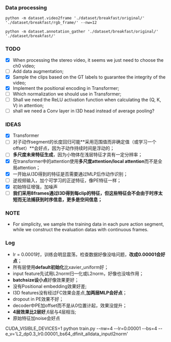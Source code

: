 ### Data processing
`` python -m dataset.video2frame './dataset/breakfast/original/' './dataset/breakfast/rgb_frame/' --nw=12 ``

`` python -m dataset.annotation_gather './dataset/breakfast/original/' './dataset/breakfast/' ``

### TODO
- [x] When processing the stereo video, it seems we just need to choose the ch0 video;
- [ ] Add data augmentation;
- [x] Sample the clips based on the GT labels to guarantee the integrity of the video;
- [x] Implement the positional encoding in Transformer;
- [ ] Which normalization we should use in Transformer;
- [ ] Shall we need the ReLU activation function when calculating the (Q, K, V) in attention;
- [ ] shall we need a Conv layer in I3D head instead of average pooling?

### IDEAS
- [x] Transformer
- [ ] 对子动作segment的长度回归可能**采用范围值而非确定值（或学习一个offset）**会好点，因为子动作持续时间是浮动的；
- [ ] **多尺度未来特征生成**，因为小物体在浅层特征才具有一定分辨率；
- [x] 在transformer中的attention使用**多尺度attention/local attention**而不是全局attention；
- [x] 一开始从I3D得到的特征是否需要通过MLP后作动作识别；
- [ ] 逆视频输入，加个可学习的正逆特征，像PE特征一样；
- [x] 初始特征增强，加噪声
- [ ] **我们采用8frames通过I3D得到每clip的特征，但这些特征会不会由于时序太短而无法捕获到时序信息，更多是空间信息；**

### NOTE
- For simplicity, we sample the training data in each pure action segment, while we construct the evaluation datas with continuous frames.


### Log
- lr = 0.0001时，训练会明显震荡，检查数据好像没啥问题，**改成0.00001会好点**；
- 所有层使用**default初始化**比xavier_uniform好；
- input feature先试用L2norm归一化或L2norm，好像也没啥作用；
- **batchsize设小点**好像效果更好；
- 没有Positional embedding效果好差;
- I3D features没有经过FC效果会差点,**加两层MLP会好点**；
- dropout in PE效果不好；
- decoder中PE加offset而不是从0位置计起，效果没提升；
- **4层效果比2层好**,6层与4层相当;
- 原始特征加noise会好点

CUDA_VISIBLE_DEVICES=1 python train.py --nw=4 --lr=0.00001 --bs=4 --e_v='L2_dp0.3_lr0.00001_bs64_dfinit_alldata_inputl2norm'